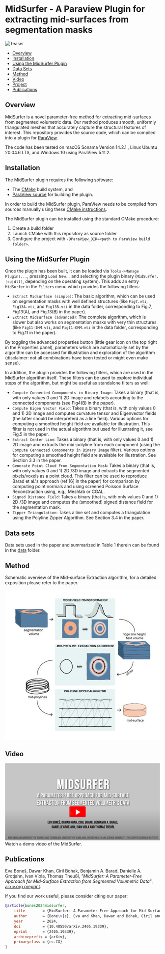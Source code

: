 # MidSurfer - A Paraview Plugin for extracting mid-surfaces from segmentation masks

![Teaser](images/teaser.png)

<!--toc:start-->
- [Overview](#overview)
- [Installation](#installation)
- [Using the MidSurfer Plugin](#using-the-midsurfer-plugin)
- [Data Sets](#data-sets)
- [Method](#method)
- [Video](#Video)
- [Project](https://www.nanovis.org/Midsurfer.html)
- [Publications](#publications)
<!--toc:end-->

## Overview

MidSurfer is a novel parameter-free method for extracting mid-surfaces from segmented volumetric data. Our method produces smooth, uniformly triangulated meshes that accurately capture the structural features of interest. This repository provides the source code, which can be compiled into a plugin for [ParaView](https://www.paraview.org).

The code has been tested on macOS Sonama Version 14.2.1 , Linux Ubuntu 20.04.6 LTS, and Windows 10 using ParaView 5.11.2.

## Installation

The MidSurfer plugin requires the following software:

* The [CMake](https://cmake.org/) build system, and
* [ParaView source](https://www.paraview.org/download/?filter=Sources) for building the plugin.

In order to build the MidSurfer plugin, ParaView needs to be compiled from sources manually using these
[CMake instructions](https://gitlab.kitware.com/paraview/paraview/-/blob/master/Documentation/dev/build.md).

The MidSurfer plugin can be installed using the standard CMake procedure:

1. Create a build folder
2. Launch CMake with this repository as source folder
3. Configure the project with `-DParaView_DIR=<path to ParaView build folder>`.

## Using the MidSurfer Plugin

Once the plugin has been built, it can be loaded via `Tools->Manage Plugins...`, pressing `Load New..` and selecting the plugin binary (`MidSurfer.[so|dll]`, depending on the operating system). This adds an entry `MidSurfer` in the `Filters` menu which provides the following filters:

* `Extract Midsurface (simple)`: The basic algorithm, which can be used on segmentation masks with well defined structures (like `Fig7.vti`, `Fig13A.vti`, and `Fig13B.vti` in the data folder, corresponding to Fig.7, Fig13(A), and Fig.13(B) in the paper).
* `Extract Midsurface (advanced)`: The complete algorithm, which is slower but also works on segmentation masks with very thin structures (like `Fig11-IMM.vti`, and `Fig11-OMM.vti` in the data folder, corresponding to Fig.11 in the paper).

By toggling the advanced properties button (little gear icon on the top right in the Properties panel), parameters which are automatically set by the algorithm can be accessed for illustration and exploration of the algorithm (disclaimer: not all combinations have been tested or might even make sense).

In addition, the plugin provides the following filters, which are used in the MidSurfer algorithm itself. These filters can be used to explore individual steps of the algorithm, but might be useful as standalone filters as well:

* `Compute Connected Commponents in Binary Image`: Takes a binary (that is, with only values 0 and 1) 2D image and relabels according to the connected components (see Fig4(B) in the paper).
* `Compute Eigen Vector Field`: Takes a binary (that is, with only values 0 and 1) 2D image and computes curvature tensor and Eigenvector fields (the latter should be interpreterd as a line field). Various options for computing a smoothed height field are available for illustration. This filter is not used in the actual algorithm but used for illustrating it, see Fig.5 in the paper.
* `Extract Center Line`: Takes a binary (that is, with only values 0 and 1) 2D image and extracts the mid-polyline from each component (using the `Compute Cennected Components in Binary Image` filter). Various options for computing a smoothed height field are available for illustration. See Section 3.3 in the paper.
* `Generate Point Cloud From Segmentation Mask`: Takes a binary (that is, with only values 0 and 1) 2D /3D image and extracts the segmented pixels/voxels as a point cloud. This filter can be used to reproduce Barad et al.'s approach (ref [6] in the paper) for comparison by computing point normals and using screened Poisson Surface Reconstruction using, e.g., Meshlab or CGAL.
* `Signed Distance Field`: Takes a binary (that is, with only values 0 and 1) 2D /3D image and computes the (smoothed) signed distance field for the segmentation mask.
* `Zipper Triangulation`: Takes a line set and computes a triangulation using the Polyline Zipper Algorithm. See Section 3.4 in the paper.

## Data sets

Data sets used in the paper and summarized in Table 1 therein can be found in the [data](data/) folder.

## Method

Schematic overview of the Mid-surface Extraction algorithm, for a detailed exposition please refer to the paper.

![Method](images/method.png)

## Video
[![Watch the Video]( images/video1.png)]( https://www.youtube.com/watch?v=aj_UzkKL0-s)
Watch a demo video of the MidSurfer. 


## Publications

Eva Boneš, Dawar Khan, Ciril Bohak, Benjamin A. Barad, Danielle A. Grotjahn, Ivan Viola,  Thomas Theußl, <i>"MidSurfer: A Parameter-Free Approach for Mid-Surface Extraction from Segmented Volumetric Data"</i>, [arxiv.org preprint](https://arxiv.org/abs/2405.19339).

If you find our work useful, please consider citing our paper:
```bibtex
@article{bones2024midsurfer,
    title        = {MidSurfer: A Parameter-Free Approach for Mid-Surface Extraction from Segmented Volumetric Data},
    author       = {Bone\v{s}, Eva and Khan, Dawar and Bohak, Ciril and Barad, Benjamin A. and Grotjahn, Danielle A. and Viola, Ivan and Theu\ss{}l, Thomas},
    year         = 2024,
    doi          = {10.48550/arXiv.2405.19339},
    eprint       = {2405.19339},
    archiveprefix = {arXiv},
    primaryclass = {cs.CG}
}
